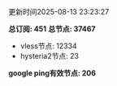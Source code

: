 更新时间2025-08-13 23:23:27

**总订阅: 451**
**总节点: 37467**
- vless节点: 12334
- hysteria2节点: 23

**google ping有效节点: 206**
